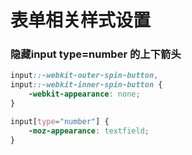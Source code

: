 # 表单相关样式设置








### 隐藏input type=number 的上下箭头
```css
input::-webkit-outer-spin-button,
input::-webkit-inner-spin-button {
    -webkit-appearance: none;
}

input[type="number"] {
    -moz-appearance: textfield;
}
```
